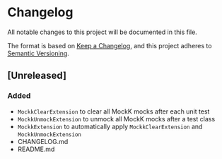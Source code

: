 # Changelog
All notable changes to this project will be documented in this file.

The format is based on [Keep a Changelog](https://keepachangelog.com/en/1.1.0/),
and this project adheres to [Semantic Versioning](https://semver.org/spec/v2.0.0.html).

## [Unreleased]

### Added

- `MockkClearExtension` to clear all MockK mocks after each unit test
- `MockkUnmockExtension` to unmock all MockK mocks after a test class
- `MockkExtension` to automatically apply `MockkClearExtension` and `MockkUnmockExtension`
- CHANGELOG.md
- README.md
